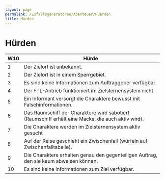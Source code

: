 ```yaml
---
layout: page
permalink: /Zufallsgeneratoren/Abenteuer/Huerden
title: Hürden
---
```


# Hürden

<table>
<thead>
<tr><th>W10</th><th>Hürde</th></tr>
</thead>
<tbody>
<tr><td>1</td><td>Der Zielort ist unbekannt.</td></tr>
<tr><td>2</td><td>Der Zielort ist in einem Sperrgebiet.</td></tr>
<tr><td>3</td><td>Es sind keine Informationen zum Auftraggeber verfügbar.</td></tr>
<tr><td>4</td><td>Der FTL-Antrieb funktioniert im Zielsternensystem nicht.</td></tr>
<tr><td>5</td><td>Ein Informant versorgt die Charaktere bewusst mit Falschinformationen.</td></tr>
<tr><td>6</td><td>Das Raumschiff der Charaktere wird sabotiert (Raumschiff erhält eine Macke, die auch aktiv wird).</td></tr>
<tr><td>7</td><td>Die Charaktere werden im Zielsternensystem aktiv gesucht</td></tr>
<tr><td>8</td><td>Auf der Reise geschieht ein Zwischenfall (würfeln auf Zwischenfalltabelle).</td></tr>
<tr><td>9</td><td>Die Charaktere erhalten genau den gegenteiligen Auftrag, den sie kaum abweisen können.</td></tr>
<tr><td>10</td><td>Es sind keine Informationen zum Ziel verfügbar.</td></tr>
</tbody>
</table>
